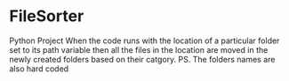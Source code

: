 # FileSorter
Python Project
When the code runs with the location of a particular folder set to its path variable then all the files in the location are moved in the newly created folders based on their catgory. 
PS. The folders names are also hard coded 
